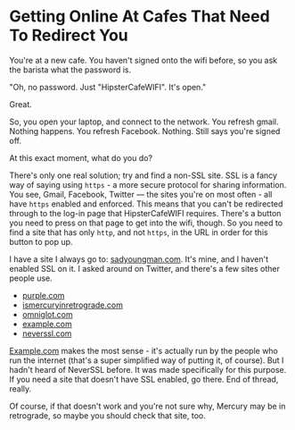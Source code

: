 # Getting Online At Cafes That Need To Redirect You

You're at a new cafe. You haven't signed onto the wifi before, so you ask the barista what the password is.

"Oh, no password. Just "HipsterCafeWIFI". It's open."

Great.

So, you open your laptop, and connect to the network. You refresh gmail. Nothing happens. You refresh Facebook. Nothing. Still says you're signed off.

At this exact moment, what do you do?

There's only one real solution; try and find a non-SSL site. SSL is a fancy way of saying using `https` - a more secure protocol for sharing information. You see, Gmail, Facebook, Twitter — the sites you're on most often - all have `https` enabled and enforced. This means that you can't be redirected through to the log-in page that HipsterCafeWIFI requires. There's a button you need to press on that page to get into the wifi, though. So you need to find a site that has only `http`, and not `https`, in the URL in order for this button to pop up.

I have a site I always go to: [sadyoungman.com](http://sadyoungman.com). It's mine, and I haven't enabled SSL on it. I asked around on Twitter, and there's a few sites other people use.

- [purple.com](http://purple.com)
- [ismercuryinretrograde.com](http://ismercuryinretrograde.com)
- [omniglot.com](http://omniglot.com)
- [example.com](http://example.com)
- [neverssl.com](http://neverssl.com.)

[Example.com](http://example.com) makes the most sense - it's actually run by the people who run the internet (that's a super simplified way of putting it, of course). But I hadn't heard of NeverSSL before. It was made specifically for this purpose. If you need a site that doesn't have SSL enabled, go there. End of thread, really.

Of course, if that doesn't work and you're not sure why, Mercury may be in retrograde, so maybe you should check that site, too.
